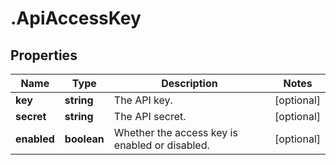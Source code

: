 # .ApiAccessKey

## Properties

Name | Type | Description | Notes
------------ | ------------- | ------------- | -------------
**key** | **string** | The API key. | [optional] 
**secret** | **string** | The API secret. | [optional] 
**enabled** | **boolean** | Whether the access key is enabled or disabled. | [optional] 


